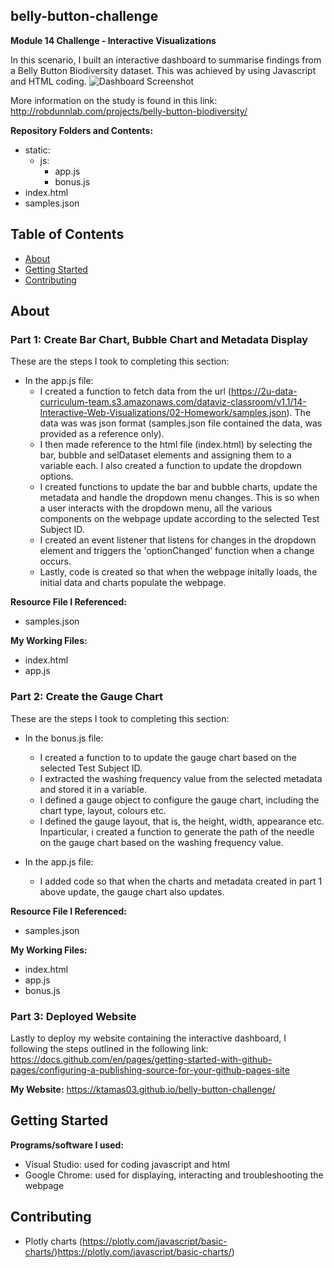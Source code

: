 ## belly-button-challenge
**Module 14 Challenge - Interactive Visualizations**

In this scenario, I built an interactive dashboard to summarise findings from a Belly Button Biodiversity dataset. This was achieved by using Javascript and HTML coding.
![Dashboard Screenshot](https://github.com/KTamas03/belly-button-challenge/assets/132874272/bf225084-b773-40d9-ae11-ae09ff303a6c)

More information on the study is found in this link: http://robdunnlab.com/projects/belly-button-biodiversity/ 

**Repository Folders and Contents:**
- static:
  - js:
    - app.js
    - bonus.js
- index.html
- samples.json


## Table of Contents

- [About](#about)
- [Getting Started](#getting-started)
- [Contributing](#contributing)

## About
### Part 1: Create Bar Chart, Bubble Chart and Metadata Display

These are the steps I took to completing this section:
- In the app.js file:
  - I created a function to fetch data from the url (https://2u-data-curriculum-team.s3.amazonaws.com/dataviz-classroom/v1.1/14-Interactive-Web-Visualizations/02-Homework/samples.json). The data was was json format (samples.json file contained the data, was provided as a reference only).
  - I then made reference to the html file (index.html) by selecting the bar, bubble and selDataset elements and assigning them to a variable each. I also created a function to update the dropdown options.
  - I created functions to update the bar and bubble charts, update the metadata and handle the dropdown menu changes. This is so when a user interacts with the dropdown menu, all the various components on the webpage update according to the selected Test Subject ID.
  - I created an event listener that listens for changes in the dropdown element and triggers the 'optionChanged' function when a change occurs.
  - Lastly, code is created so that when the webpage initally loads, the initial data and charts populate the webpage.

**Resource File I Referenced:**
  - samples.json

**My Working Files:**
  - index.html
  - app.js

### Part 2: Create the Gauge Chart

These are the steps I took to completing this section:
- In the bonus.js file:
  - I created a function to to update the gauge chart based on the selected Test Subject ID.
  - I extracted the washing frequency value from the selected metadata and stored it in a variable.
  - I defined a gauge object to configure the gauge chart, including the chart type, layout, colours etc.
  - I defined the gauge layout, that is, the height, width, appearance etc. Inparticular, i created a function to generate the path of the needle on the gauge chart based on the washing frequency value.

- In the app.js file:
  - I added code so that when the charts and metadata created in part 1 above update, the gauge chart also updates. 

**Resource File I Referenced:**
  - samples.json

**My Working Files:**
  - index.html
  - app.js
  - bonus.js

### Part 3: Deployed Website

Lastly to deploy my website containing the interactive dashboard, I following the steps outlined in the following link:
https://docs.github.com/en/pages/getting-started-with-github-pages/configuring-a-publishing-source-for-your-github-pages-site

**My Website:**
https://ktamas03.github.io/belly-button-challenge/

## Getting Started

**Programs/software I used:**
 - Visual Studio: used for coding javascript and html
 - Google Chrome: used for displaying, interacting and troubleshooting the webpage

## Contributing

- Plotly charts (https://plotly.com/javascript/basic-charts/)https://plotly.com/javascript/basic-charts/)
